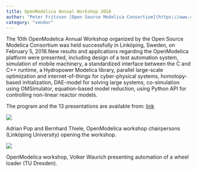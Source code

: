 ```yaml
---
title: OpenModelica Annual Workshop 2018
author: "Peter Fritzson [Open Source Modelica Consortium](https://www.openmodelica.org/)"
category: "vendor"
---
```


The 10th OpenModelica Annual Workshop organized by the Open Source Modelica Consortium
was held successfully in Linköping, Sweden, on February 5, 2018.New results and applications regarding the OpenModelica
platform were presented, including design of a test automation system, simulation of mobile machinery,
a standardized interface between the C and C++ runtime, a Hydropower Modelica library, parallel large-scale
optimization and internet-of-things for cyber-physical systems, homotopy-based initialization,
DAE-model for solving large systems, co-simulation using OMSimulator, equation-based model reduction,
using Python API for controlling non-linear reactor models.

The program and the 13 presentations are available from: [link](https://www.openmodelica.org/events/openmodelica-workshop/openmodelica-program-2018)


![](https://openmodelica.github.io/OpenModelica-Resources/images/2018-0205-OM-Chars-Adrian-Bernhard-IMG_0279.medium.jpg) 

Adrian Pop and Bernhard Thiele, OpenModelica workshop chairpersons (Linköping University) opening the workshop.

![](https://openmodelica.github.io/OpenModelica-Resources/images/2018-0205-Volker-WaurichIMG_0286.medium.jpg)

OpenModelica workshop, Volker Waurich presenting automation of a wheel loader (TU Dresden).

